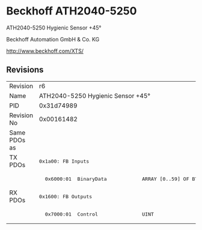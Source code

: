 # Beckhoff ATH2040-5250

ATH2040-5250 Hygienic Sensor +45°

Beckhoff Automation GmbH & Co. KG

http://www.beckhoff.com/XTS/

## Revisions
<table>
<tr >
<td>Revision</td>
<td>r6</td>
</tr>
<tr >
<td>Name</td>
<td>ATH2040-5250 Hygienic Sensor +45°</td>
</tr>
<tr >
<td>PID</td>
<td>0x31d74989</td>
</tr>
<tr >
<td>Revision No</td>
<td>0x00161482</td>
</tr>
<tr >
<td>Same PDOs as</td>
<td></td>
</tr>
<tr class="txpdo pdosection">
<td rowspan=2 valign=top>TX PDOs</td>
<td><pre>0x1a00: FB Inputs</pre></td>
<td></td>
</tr>
<tr class="txpdo">
<td><pre>  0x6000:01  BinaryData            ARRAY [0..59] OF BYTE</pre></td>
</tr>
<tr class="rxpdo pdosection">
<td rowspan=2 valign=top>RX PDOs</td>
<td><pre>0x1600: FB Outputs</pre></td>
<td></td>
</tr>
<tr class="rxpdo">
<td><pre>  0x7000:01  Control               UINT</pre></td>
</tr>
</table>

